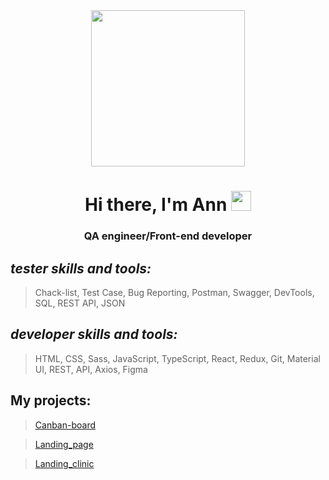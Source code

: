 
<div id="header" align="center">
	
<img src="https://ak.picdn.net/shutterstock/videos/5131757/thumb/2.jpg" width="70%"  height="250"/>
<h1>Hi there, I'm Ann
<img src="https://github.com/blackcater/blackcater/raw/main/images/Hi.gif" height="32"/></h1>
<h3>QA engineer/Front-end developer</h3>
</div>

_tester skills and tools:_
-
> Chack-list, Test Case, Bug Reporting, Postman, Swagger, DevTools, SQL, REST API, JSON

_developer skills and tools:_ 
-
> HTML, CSS, Sass, JavaScript, TypeScript, React, Redux, Git, Material UI, REST, API, Axios, Figma
	




<h2>My projects:</h2> 

><a href="https://annilaska.github.io/my-canban-board/">Сanban-board</a>

><a href="https://annilaska.github.io/landing_page/">Landing_page</a>

><a href="https://annilaska.github.io/Landing_clinic/">Landing_clinic</a>

                                                                                 
